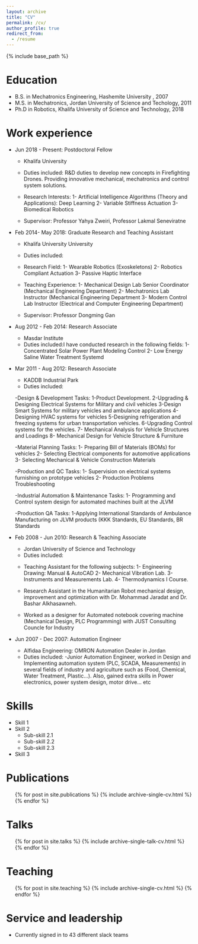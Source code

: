 ```yaml
---
layout: archive
title: "CV"
permalink: /cv/
author_profile: true
redirect_from:
  - /resume
---
```


{% include base_path %}

Education
======
* B.S. in Mechatronics Engineering, Hashemite University , 2007
* M.S. in Mechatronics, Jordan University of Science and Techology, 2011
* Ph.D in Robotics, Khalifa University of Science and Technology, 2018 

Work experience
======
* Jun 2018 - Present: Postdoctoral Fellow
  * Khalifa University
  * Duties included: R&D duties to develop new concepts in Firefighting Drones. Providing innovative mechanical, mechatronics and control system solutions.

  * Research Interests:
      1- Artificial Intelligence Algorithms (Theory and Applications): Deep Learning
      2- Variable Stiffness Actuation
      3- Biomedical Robotics
  * Supervisor: Professor Yahya Zweiri, Professor Lakmal Seneviratne

* Feb 2014- May 2018: Graduate Research and Teaching Assistant
  * Khalifa University University
  * Duties included: 
   * Research Field:
     1- Wearable Robotics (Exoskeletons)
     2- Robotics Compliant Actuation
     3- Passive Haptic Interface

   * Teaching Experience:
1- Mechanical Design Lab Senior Coordinator (Mechanical Engineering Department)
2- Mechatronics Lab Instructor (Mechanical Engineering Department
3- Modern Control Lab Instructor (Electrical and Computer Engineering Department)

   * Supervisor: Professor Dongming Gan

* Aug 2012 - Feb 2014: Research Associate
  * Masdar Institute
  * Duties included:I have conducted research in the following fields:
      1- Concentrated Solar Power Plant Modeling Control
      2- Low Energy Saline Water Treatment Systemd
  
* Mar 2011 - Aug 2012: Research Associate
   * KADDB Industrial Park
   * Duties included:
   
    -Design & Development Tasks:
      1-Product Development.
      2-Upgrading & Designing Electrical Systems for Military and civil vehicles
      3-Design Smart Systems for military vehicles and ambulance applications
      4-Designing HVAC systems for vehicles
      5-Designing refrigeration and freezing systems for urban transportation vehicles.
      6-Upgrading Control systems for the vehicles.
      7- Mechanical Analysis for Vehicle Structures and Loadings
      8- Mechanical Design for Vehicle Structure & Furniture

    -Material Planning Tasks:
      1- Preparing Bill of Materials (BOMs) for vehicles
      2- Selecting Electrical components for automotive applications
      3- Selecting Mechanical & Vehicle Construction Materials

    -Production and QC Tasks:
      1- Supervision on electrical systems furnishing on prototype vehicles
      2- Production Problems Troubleshooting

    -Industrial Automation & Maintenance Tasks:
      1- Programming and Control system design for automated machines built at the JLVM

    -Production QA Tasks:
      1-Applying International Standards of Ambulance Manufacturing on JLVM products (KKK Standards, EU Standards, BR Standards

* Feb 2008 - Jun 2010: Research & Teaching Associate
   * Jordan University of Science and Technology
   * Duties included:
    - Teaching Assistant for the following subjects:
       1- Engineering Drawing: Manual & AutoCAD
       2- Mechanical Vibration Lab.
       3- Instruments and Measurements Lab.
       4- Thermodynamics I Course.

     - Research Assistant in the Humanitarian Robot mechanical design, improvement and optimization with Dr. Mohammad Jaradat and Dr. Bashar Alkhasawneh.

     - Worked as a designer for Automated notebook covering machine (Mechanical Design, PLC Programming) with JUST Consulting Councle for Industry

* Jun 2007 - Dec 2007: Automation Engineer
   * Alfidaa Engineering: OMRON Automation Dealer in Jordan
   * Duties included:
     -Junior Automation Engineer, worked in Design and Implementing automation system (PLC, SCADA, Measurements) in several fields of industry and agriculture such as (Food, Chemical, Water Treatment, Plastic...). Also, gained extra skills in Power electronics, power system design, motor drive... etc 

     
Skills
======
* Skill 1
* Skill 2
  * Sub-skill 2.1
  * Sub-skill 2.2
  * Sub-skill 2.3
* Skill 3

Publications
======
  <ul>{% for post in site.publications %}
    {% include archive-single-cv.html %}
  {% endfor %}</ul>
  
Talks
======
  <ul>{% for post in site.talks %}
    {% include archive-single-talk-cv.html %}
  {% endfor %}</ul>
  
Teaching
======
  <ul>{% for post in site.teaching %}
    {% include archive-single-cv.html %}
  {% endfor %}</ul>
  
Service and leadership
======
* Currently signed in to 43 different slack teams
